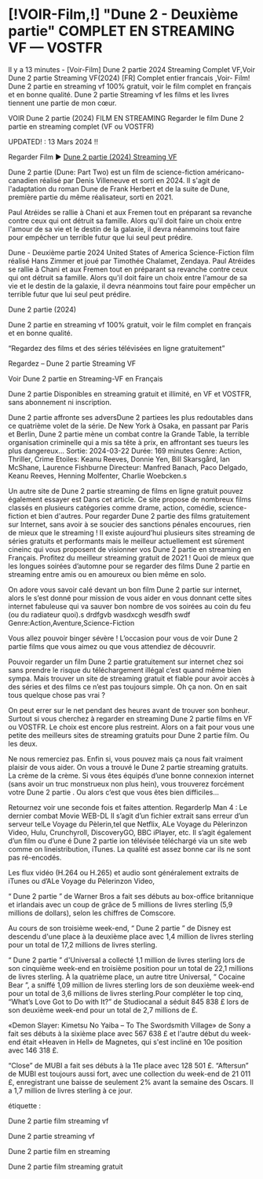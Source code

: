 <h1>[!VOIR-Film,!] "Dune 2 - Deuxième partie" COMPLET EN STREAMING VF — VOSTFR</h1>

<article class="markdown-body entry-content container-lg f5" itemprop="text"><p dir="auto">Il y a 13 minutes - [Voir-Film] Dune 2 partie 2024 Streaming Complet VF,Voir Dune 2 partie Streaming VF(2024) [FR] Complet entier francais ,Voir- Film! Dune 2 partie en streaming vf 100% gratuit, voir le film complet en français et en bonne qualité. Dune 2 partie Streaming vf les films et les livres tiennent une partie de mon cœur.</p>
<p dir="auto">VOIR Dune 2 partie (2024) FILM EN STREAMING Regarder le film Dune 2 partie en streaming complet (VF ou VOSTFR)</p>
<p dir="auto">UPDATED! : 13 Mars 2024 !!</p>
<p dir="auto">Regarder Film <g-emoji class="g-emoji" alias="arrow_forward">▶️</g-emoji> <a href="https://stream.evmovies.com/fr/movie/693134/dune-part-two" rel="nofollow">Dune 2 partie (2024) Streaming VF</a></p>
<p dir="auto">Dune 2 partie (Dune: Part Two) est un film de science-fiction américano-canadien réalisé par Denis Villeneuve et sorti en 2024. Il s'agit de l'adaptation du roman Dune de Frank Herbert et de la suite de Dune, première partie du même réalisateur, sorti en 2021.</p>
<p dir="auto">Paul Atréides se rallie à Chani et aux Fremen tout en préparant sa revanche contre ceux qui ont détruit sa famille. Alors qu'il doit faire un choix entre l'amour de sa vie et le destin de la galaxie, il devra néanmoins tout faire pour empêcher un terrible futur que lui seul peut prédire.</p>
<p dir="auto">Dune - Deuxième partie 2024 United States of America Science-Fiction film réalisé Hans Zimmer et joué par Timothée Chalamet, Zendaya. Paul Atréides se rallie à Chani et aux Fremen tout en préparant sa revanche contre ceux qui ont détruit sa famille. Alors qu'il doit faire un choix entre l'amour de sa vie et le destin de la galaxie, il devra néanmoins tout faire pour empêcher un terrible futur que lui seul peut prédire.</p>
<p dir="auto">Dune 2 partie (2024)</p>
<p dir="auto">Dune 2 partie en streaming vf 100% gratuit, voir le film complet en français et en bonne qualité.</p>
<p dir="auto">“Regardez des films et des séries télévisées en ligne gratuitement”</p>
<p dir="auto">Regardez – Dune 2 partie Streaming VF</p>
<p dir="auto">Voir Dune 2 partie en Streaming-VF en Français</p>
<p dir="auto">Dune 2 partie Disponibles en streaming gratuit et illimité, en VF et VOSTFR, sans abonnement ni inscription.</p>
<p dir="auto">Dune 2 partie affronte ses adversDune 2 partiees les plus redoutables dans ce quatrième volet de la série. De New York à Osaka, en passant par Paris et Berlin, Dune 2 partie mène un combat contre la Grande Table, la terrible organisation criminelle qui a mis sa tête à prix, en affrontant ses tueurs les plus dangereux... Sortie: 2024-03-22 Durée: 169 minutes Genre: Action, Thriller, Crime Etoiles: Keanu Reeves, Donnie Yen, Bill Skarsgård, Ian McShane, Laurence Fishburne Directeur: Manfred Banach, Paco Delgado, Keanu Reeves, Henning Molfenter, Charlie Woebcken.s</p>
<p dir="auto">Un autre site de Dune 2 partie streaming de films en ligne gratuit pouvez également essayer est Dans cet article. Ce site propose de nombreux films classés en plusieurs catégories comme drame, action, comédie, science-fiction et bien d'autres. Pour regarder Dune 2 partie des films gratuitement sur Internet, sans avoir à se soucier des sanctions pénales encourues, rien de mieux que le streaming ! Il existe aujourd’hui plusieurs sites streaming de séries gratuits et performants mais le meilleur actuellement est sûrement cineinc qui vous proposent de visionner vos Dune 2 partie en streaming en Français. Profitez du meilleur streaming gratuit de 2021 ! Quoi de mieux que les longues soirées d’automne pour se regarder des films Dune 2 partie en streaming entre amis ou en amoureux ou bien même en solo.</p>
<p dir="auto">On adore vous savoir calé devant un bon film Dune 2 partie sur internet, alors le s’est donné pour mission de vous aider en vous donnant cette sites internet fabuleuse qui va sauver bon nombre de vos soirées au coin du feu (ou du radiateur quoi).s drdfgvb wasdxcgh wesdfh swdf Genre:Action,Aventure,Science-Fiction</p>
<p dir="auto">Vous allez pouvoir binger sévère ! L’occasion pour vous de voir Dune 2 partie films que vous aimez ou que vous attendiez de découvrir.</p>
<p dir="auto">Pouvoir regarder un film Dune 2 partie gratuitement sur internet chez soi sans prendre le risque du téléchargement illégal c’est quand même bien sympa. Mais trouver un site de streaming gratuit et fiable pour avoir accès à des séries et des films ce n’est pas toujours simple. Oh ça non. On en sait tous quelque chose pas vrai ?</p>
<p dir="auto">On peut errer sur le net pendant des heures avant de trouver son bonheur. Surtout si vous cherchez à regarder en streaming Dune 2 partie films en VF ou VOSTFR. Le choix est encore plus restreint. Alors on a fait pour vous une petite des meilleurs sites de streaming gratuits pour Dune 2 partie film. Ou les deux.</p>
<p dir="auto">Ne nous remerciez pas. Enfin si, vous pouvez mais ça nous fait vraiment plaisir de vous aider. On vous a trouvé le Dune 2 partie streaming gratuits. La crème de la crème. Si vous êtes équipés d’une bonne connexion internet (sans avoir un truc monstrueux non plus hein), vous trouverez forcément votre Dune 2 partie . Ou alors c’est que vous êtes bien difficiles…</p>
<p dir="auto">Retournez voir une seconde fois et faites attention. RegarderIp Man 4 : Le dernier combat Movie WEB-DL Il s’agit d’un fichier extrait sans erreur d’un serveur telLe Voyage du Pèlerin,tel que Netflix, ALe Voyage du Pèlerinzon Video, Hulu, Crunchyroll, DiscoveryGO, BBC iPlayer, etc. Il s’agit également d’un film ou d’une é Dune 2 partie ion télévisée téléchargé via un site web comme on lineistribution, iTunes. La qualité est assez bonne car ils ne sont pas ré-encodés.</p>
<p dir="auto">Les flux vidéo (H.264 ou H.265) et audio sont généralement extraits de iTunes ou d’ALe Voyage du Pèlerinzon Video,</p>
<p dir="auto">“ Dune 2 partie ” de Warner Bros a fait ses débuts au box-office britannique et irlandais avec un coup de grâce de 5 millions de livres sterling (5,9 millions de dollars), selon les chiffres de Comscore.</p>
<p dir="auto">Au cours de son troisième week-end, “ Dune 2 partie ” de Disney est descendu d'une place à la deuxième place avec 1,4 million de livres sterling pour un total de 17,2 millions de livres sterling.</p>
<p dir="auto">“ Dune 2 partie ” d'Universal a collecté 1,1 million de livres sterling lors de son cinquième week-end en troisième position pour un total de 22,1 millions de livres sterling. À la quatrième place, un autre titre Universal, “ Cocaine Bear ”, a sniffé 1,09 million de livres sterling lors de son deuxième week-end pour un total de 3,6 millions de livres sterling.Pour compléter le top cinq, “What’s Love Got to Do with It?” de Studiocanal a séduit 845 838 £ lors de son deuxième week-end pour un total de 2,7 millions de £.</p>
<p dir="auto">«Demon Slayer: Kimetsu No Yaiba – To The Swordsmith Village» de Sony a fait ses débuts à la sixième place avec 567 638 £ et l'autre début du week-end était «Heaven in Hell» de Magnetes, qui s'est incliné en 10e position avec 146 318 £.</p>
<p dir="auto">“Close” de MUBI a fait ses débuts à la 11e place avec 128 501 £. “Aftersun” de MUBI est toujours aussi fort, avec une collection du week-end de 21 011 £, enregistrant une baisse de seulement 2% avant la semaine des Oscars. Il a 1,7 million de livres sterling à ce jour.</p>
<p dir="auto">étiquette :</p>
<p dir="auto">Dune 2 partie film streaming vf</p>
<p dir="auto">Dune 2 partie streaming vf</p>
<p dir="auto">Dune 2 partie film en streaming</p>
<p dir="auto">Dune 2 partie film streaming gratuit</p>
</article>

